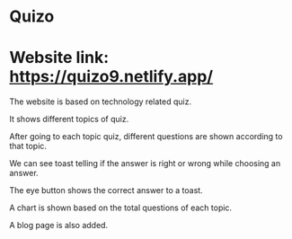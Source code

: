 # Quizo

# Website link: https://quizo9.netlify.app/

The website is based on technology related quiz.

It shows different topics of quiz.

After going to each topic quiz, different questions are shown according to that topic.

We can see toast telling if the answer is right or wrong while choosing an answer.

The eye button shows the correct answer to a toast.

A chart is shown based on the total questions of each topic.

A blog page is also added.
